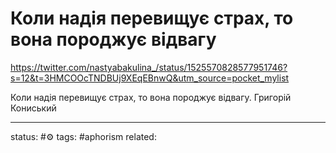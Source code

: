 # Коли надія перевищує страх, то вона породжує відвагу
https://twitter.com/nastyabakulina_/status/1525570828577951746?s=12&t=3HMCOOcTNDBUj9XEqEBnwQ&utm_source=pocket_mylist


Коли надія перевищує страх, то вона породжує відвагу. Григорій Кониський


---
status: #⚙️ 
tags: #aphorism 
related: 